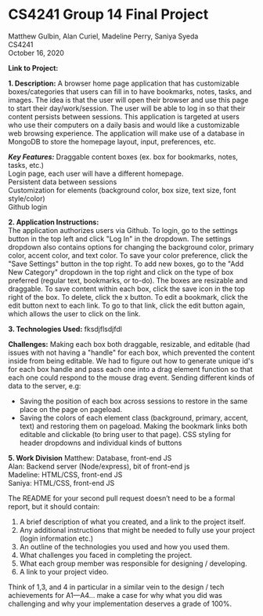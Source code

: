 # CS4241 Group 14 Final Project

Matthew Gulbin, Alan Curiel, Madeline Perry, Saniya Syeda  
CS4241  
October 16, 2020  

**Link to Project:** 

**1. Description:** 
A browser home page application that has customizable boxes/categories that users can fill in to have bookmarks, notes, tasks, and images. The idea is that the user will open their browser and use this page to start their day/work/session. The user will be able to log in so that their content persists between sessions. This application is targeted at users who use their computers on a daily basis and would like a customizable web browsing experience. The application will make use of a database in MongoDB to store the homepage layout, input, preferences, etc.  

***Key Features:***
Draggable content boxes (ex. box for bookmarks, notes, tasks, etc.)  
Login page, each user will have a different homepage.  
Persistent data between sessions  
Customization for elements (background color, box size, text size, font style/color)  
Github login  

**2. Application Instructions:**  
The application authorizes users via Github. To login, go to the settings button in the top left and click "Log In" in the dropdown. The settings dropdown also contains options for changing the background color, primary color, accent color, and text color. To save your color preference, click the "Save Settings" button in the top right. To add new boxes, go to the "Add New Category" dropdown in the top right and click on the type of box preferred (regular text, bookmarks, or to-do). The boxes are resizable and draggable. To save content within each box, click the save icon in the top right of the box. To delete, click the x button. To edit a bookmark, click the edit button next to each link. To go to that link, click the edit button again, which allows the user to click on the link. 

**3. Technologies Used:**
fksdjflsdjfdl

**Challenges:**
Making each box both draggable, resizable, and editable (had issues with not having a "handle" for each box, which prevented the content inside from being editable. We had to figure out how to generate unique id's for each box handle and pass each one into a drag element function so that each one could respond to the mouse drag event.
Sending different kinds of data to the server, e.g:
- Saving the position of each box across sessions to restore in the same place on the page on pageload.
- Saving the colors of each element class (background, primary, accent, text) and restoring them on pageload.
Making the bookmark links both editable and clickable (to bring user to that page).
CSS styling for header dropdowns and individual kinds of buttons


**5. Work Division**
Matthew: Database, front-end JS  
Alan: Backend server (Node/express), bit of front-end js  
Madeline: HTML/CSS, front-end JS   
Saniya: HTML/CSS, front-end JS  

The README for your second pull request doesn’t need to be a formal report, but it should contain:

1. A brief description of what you created, and a link to the project itself.
2. Any additional instructions that might be needed to fully use your project (login information etc.)
3. An outline of the technologies you used and how you used them.
4. What challenges you faced in completing the project.
5. What each group member was responsible for designing / developing.
6. A link to your project video.

Think of 1,3, and 4 in particular in a similar vein to the design / tech achievements for A1—A4… make a case for why what you did was challenging and why your implementation deserves a grade of 100%.
